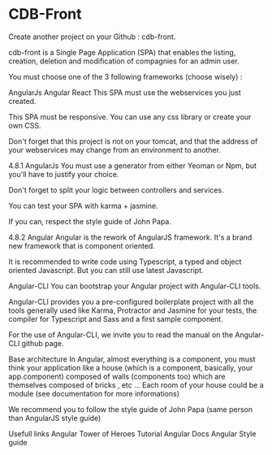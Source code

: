 # CDB-Front

Create another project on your Github : cdb-front.

cdb-front is a Single Page Application (SPA) that enables the listing, creation, deletion and modification of compagnies for an admin user.

You must choose one of the 3 following frameworks (choose wisely) :

AngularJs
Angular
React
This SPA must use the webservices you just created.

This SPA must be responsive. You can use any css library or create your own CSS.

Don't forget that this project is not on your tomcat, and that the address of your webservices may change from an environment to another.

4.8.1 AngularJs
You must use a generator from either Yeoman or Npm, but you'll have to justify your choice.

Don't forget to split your logic between controllers and services.

You can test your SPA with karma + jasmine.

If you can, respect the style guide of John Papa.

4.8.2 Angular
Angular is the rework of AngularJS framework. It's a brand new framework that is component oriented.

It is recommended to write code using Typescript, a typed and object oriented Javascript. But you can still use latest Javascript.

Angular-CLI
You can bootstrap your Angular project with Angular-CLI tools.

Angular-CLI provides you a pre-configured boilerplate project with all the tools generally used like Karma, Protractor and Jasmine for your tests, the compiler for Typescript and Sass and a first sample component.

For the use of Angular-CLI, we invite you to read the manual on the Angular-CLI github page.

Base architecture
In Angular, almost everything is a component, you must think your application like a house (which is a component, basically, your app.component) composed of walls (components too) which are themselves composed of bricks , etc ... Each room of your house could be a module (see documentation for more informations)

We recommend you to follow the style guide of John Papa (same person than AngularJS style guide)

Usefull links
Angular Tower of Heroes Tutorial
Angular Docs
Angular Style guide
